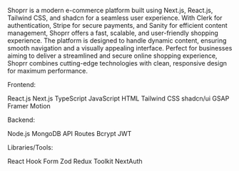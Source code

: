 Shoprr is a modern e-commerce platform built using Next.js, React.js, Tailwind CSS, and shadcn for a seamless user experience. With Clerk for authentication, Stripe for secure payments, and Sanity for efficient content management, Shoprr offers a fast, scalable, and user-friendly shopping experience. The platform is designed to handle dynamic content, ensuring smooth navigation and a visually appealing interface. Perfect for businesses aiming to deliver a streamlined and secure online shopping experience, Shoprr combines cutting-edge technologies with clean, responsive design for maximum performance.

Frontend:

React.js
Next.js
TypeScript
JavaScript
HTML
Tailwind CSS
shadcn/ui
GSAP
Framer Motion



Backend:

Node.js
MongoDB
API Routes
Bcrypt
JWT



Libraries/Tools:

React Hook Form
Zod
Redux Toolkit
NextAuth

